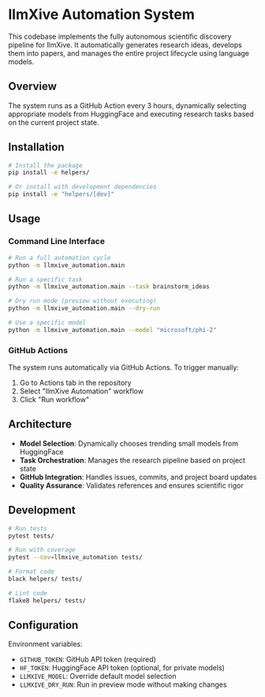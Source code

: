 # llmXive Automation System

This codebase implements the fully autonomous scientific discovery pipeline for llmXive. It automatically generates research ideas, develops them into papers, and manages the entire project lifecycle using language models.

## Overview

The system runs as a GitHub Action every 3 hours, dynamically selecting appropriate models from HuggingFace and executing research tasks based on the current project state.

## Installation

```bash
# Install the package
pip install -e helpers/

# Or install with development dependencies
pip install -e "helpers/[dev]"
```

## Usage

### Command Line Interface

```bash
# Run a full automation cycle
python -m llmxive_automation.main

# Run a specific task
python -m llmxive_automation.main --task brainstorm_ideas

# Dry run mode (preview without executing)
python -m llmxive_automation.main --dry-run

# Use a specific model
python -m llmxive_automation.main --model "microsoft/phi-2"
```

### GitHub Actions

The system runs automatically via GitHub Actions. To trigger manually:

1. Go to Actions tab in the repository
2. Select "llmXive Automation" workflow
3. Click "Run workflow"

## Architecture

- **Model Selection**: Dynamically chooses trending small models from HuggingFace
- **Task Orchestration**: Manages the research pipeline based on project state
- **GitHub Integration**: Handles issues, commits, and project board updates
- **Quality Assurance**: Validates references and ensures scientific rigor

## Development

```bash
# Run tests
pytest tests/

# Run with coverage
pytest --cov=llmxive_automation tests/

# Format code
black helpers/ tests/

# Lint code
flake8 helpers/ tests/
```

## Configuration

Environment variables:
- `GITHUB_TOKEN`: GitHub API token (required)
- `HF_TOKEN`: HuggingFace API token (optional, for private models)
- `LLMXIVE_MODEL`: Override default model selection
- `LLMXIVE_DRY_RUN`: Run in preview mode without making changes